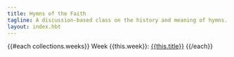 ```yaml
---
title: Hymns of the Faith
tagline: A discussion-based class on the history and meaning of hymns.
layout: index.hbt
---
```

{{#each collections.weeks}}
Week {{this.week}}: [{{this.title}}]({{this.folder}}/notes.html)
{{/each}}
